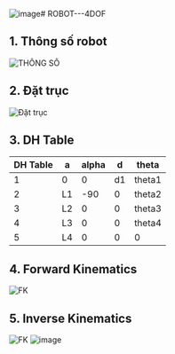 ![image](https://github.com/Hailuuvan/ROBOT---4DOF/assets/108060328/ecc9d9a5-4ab7-4126-8c89-7bd048800a05)# ROBOT---4DOF
## 1. Thông số robot
![THÔNG SỐ](https://i.imgur.com/GGJHiP2.png)
## 2. Đặt trục 
![Đặt trục](https://i.imgur.com/dAzqvYy.png)
## 3. DH Table
| DH Table | a | alpha | d | theta |
|--------------|-------|------|-------| -------|
| 1 | 0 | 0 |d1 | theta1 |
|2| L1 | -90| 0 | theta2 |
| 3 |  L2 | 0 | 0 | theta3 |
| 4 |  L3 | 0 | 0 | theta4 |
| 5 |  L4 | 0 | 0 | 0 |

## 4. Forward Kinematics
![FK](https://i.imgur.com/yhMA6QW.png)

## 5. Inverse Kinematics
![FK](https://i.imgur.com/yhMA6QW.png)
![image](https://github.com/Hailuuvan/ROBOT---4DOF/assets/108060328/f9dc1c54-033b-4b97-8284-e8ca2fb6016a)


